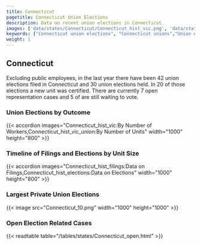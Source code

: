 ```yaml
---
title: Connecticut
pagetitle: Connecticut Union Elections
description: Data on recent union elections in Connecticut.
images: ['data/states/Connecticut/Connecticut_hist_vic.png', 'data/states/Connecticut/Connecticut_hist_size.png', 'data/states/Connecticut/Connecticut_10.png']
keywords: ["Connecticut union elections", "Connecticut unions","Union elections"]
weight: 1
---
```

##  Connecticut

Excluding public employees, in the last year there have been 42 union elections filed in Connecticut and 30 union elections held. In 20 of those elections a new unit was certified. There are currently 7 open representation cases and 5 of are still waiting to vote.

### Union Elections by Outcome
{{< accordion images="Connecticut_hist_vic:By Number of Workers,Connecticut_hist_vic_union:By Number of Units" width="1000" height="800" >}}

### Timeline of Filings and Elections by Unit Size
{{< accordion images="Connecticut_hist_filings:Data on Filings,Connecticut_hist_elections:Data on Elections" width="1000" height="800" >}}

### Largest Private Union Elections
{{< image src="Connecticut_10.png" width="1000" height="1000"  >}}

### Open Election Related Cases
{{< readtable table="/tables/states/Connecticut_open.html" >}}

